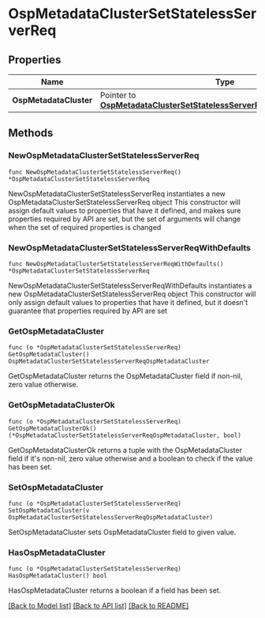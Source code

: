 # OspMetadataClusterSetStatelessServerReq

## Properties

Name | Type | Description | Notes
------------ | ------------- | ------------- | -------------
**OspMetadataCluster** | Pointer to [**OspMetadataClusterSetStatelessServerReqOspMetadataCluster**](OspMetadataClusterSetStatelessServerReqOspMetadataCluster.md) |  | [optional] 

## Methods

### NewOspMetadataClusterSetStatelessServerReq

`func NewOspMetadataClusterSetStatelessServerReq() *OspMetadataClusterSetStatelessServerReq`

NewOspMetadataClusterSetStatelessServerReq instantiates a new OspMetadataClusterSetStatelessServerReq object
This constructor will assign default values to properties that have it defined,
and makes sure properties required by API are set, but the set of arguments
will change when the set of required properties is changed

### NewOspMetadataClusterSetStatelessServerReqWithDefaults

`func NewOspMetadataClusterSetStatelessServerReqWithDefaults() *OspMetadataClusterSetStatelessServerReq`

NewOspMetadataClusterSetStatelessServerReqWithDefaults instantiates a new OspMetadataClusterSetStatelessServerReq object
This constructor will only assign default values to properties that have it defined,
but it doesn't guarantee that properties required by API are set

### GetOspMetadataCluster

`func (o *OspMetadataClusterSetStatelessServerReq) GetOspMetadataCluster() OspMetadataClusterSetStatelessServerReqOspMetadataCluster`

GetOspMetadataCluster returns the OspMetadataCluster field if non-nil, zero value otherwise.

### GetOspMetadataClusterOk

`func (o *OspMetadataClusterSetStatelessServerReq) GetOspMetadataClusterOk() (*OspMetadataClusterSetStatelessServerReqOspMetadataCluster, bool)`

GetOspMetadataClusterOk returns a tuple with the OspMetadataCluster field if it's non-nil, zero value otherwise
and a boolean to check if the value has been set.

### SetOspMetadataCluster

`func (o *OspMetadataClusterSetStatelessServerReq) SetOspMetadataCluster(v OspMetadataClusterSetStatelessServerReqOspMetadataCluster)`

SetOspMetadataCluster sets OspMetadataCluster field to given value.

### HasOspMetadataCluster

`func (o *OspMetadataClusterSetStatelessServerReq) HasOspMetadataCluster() bool`

HasOspMetadataCluster returns a boolean if a field has been set.


[[Back to Model list]](../README.md#documentation-for-models) [[Back to API list]](../README.md#documentation-for-api-endpoints) [[Back to README]](../README.md)


